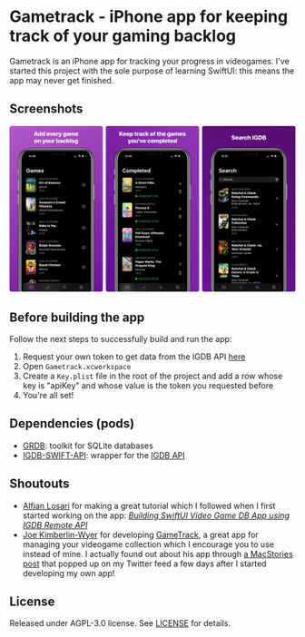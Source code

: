 # Gametrack - iPhone app for keeping track of your gaming backlog
Gametrack is an iPhone app for tracking your progress in videogames. I've started this project with the sole purpose of learning SwiftUI: this means the app may never get finished.

## Screenshots
![screenshots](https://github.com/lui5fl/gametrack/blob/master/Screenshots.png)

## Before building the app
Follow the next steps to successfully build and run the app:

1. Request your own token to get data from the IGDB API [here](https://api.igdb.com)
2. Open ```Gametrack.xcworkspace```
3. Create a ```Key.plist``` file in the root of the project and add a row whose key is "apiKey" and whose value is the token you requested before
4. You're all set!

## Dependencies (pods)
- [GRDB](https://cocoapods.org/pods/GRDB.swift): toolkit for SQLite databases
- [IGDB-SWIFT-API](https://github.com/husnjak/IGDB-API-SWIFT): wrapper for the [IGDB API](https://api.igdb.com)

## Shoutouts
- [Alfian Losari](https://twitter.com/alfianlosari) for making a great tutorial which I followed when I first started working on the app: [*Building SwiftUI Video Game DB App using IGDB Remote API*](https://medium.com/swift2go/building-swiftui-video-game-db-app-using-igdb-remote-api-alfian-losari-eb155a8ae3d0)
- [Joe Kimberlin-Wyer](https://twitter.com/joekw) for developing [GameTrack](https://apps.apple.com/us/app/gametrack/id1136800740?mt=8), a great app for managing your videogame collection which I encourage you to use instead of mine. I actually found out about his app through [a MacStories post](https://www.macstories.net/reviews/gametrack-review-an-elegant-way-to-discover-track-and-share-videogames) that popped up on my Twitter feed a few days after I started developing my own app!

## License
Released under AGPL-3.0 license. See [LICENSE](https://github.com/lui5fl/gametrack/blob/master/LICENSE) for details.
